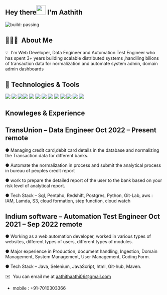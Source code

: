 ## Hey there<img src="https://raw.githubusercontent.com/MartinHeinz/MartinHeinz/master/wave.gif" width="30px"> I'm Aathith
![build: passing](https://img.shields.io/badge/build-passing-success)

## 👨🏻‍💻 &nbsp;About Me
💡 &nbsp;I'm  Web Developer, Data Engineer and Automation Test Engineer who has spent 3+ years building scalable distributed systems ,handiling bilions of transaction data for normalization and automate system admin, domain admin dashboards

## 🔧 Technologies & Tools
![](https://img.shields.io/badge/Code-Java-informational?style=flat&logo=java&logoColor=white&color=2bbc8a)
![](https://img.shields.io/badge/Code-Python-informational?style=flat&logo=python&logoColor=white&color=2bbc8a)
![](https://img.shields.io/badge/Code-JavaScript-informational?style=flat&logo=javascript&logoColor=white&color=2bbc8a)![](https://img.shields.io/badge/Code-Tailwind-informational?style=flat&logo=tailwindcss&logoColor=white&color=2bbc8a)
![](https://img.shields.io/badge/Tools-PostgreSQL-informational?style=flat&logo=postgresql&logoColor=white&color=2bbc8a)
![](https://img.shields.io/badge/Tools-MySQL-informational?style=flat&logo=mysql&logoColor=white&color=2bbc8a)
![](https://img.shields.io/badge/Tools-MongoDB-informational?style=flat&logo=mongodb&logoColor=white&color=2bbc8a)
![](https://img.shields.io/badge/Tools-Docker-informational?style=flat&logo=docker&logoColor=white&color=2bbc8a)
![](https://img.shields.io/badge/Tools-Kubernetes-informational?style=flat&logo=kubernetes&logoColor=white&color=2bbc8a)
![](https://img.shields.io/badge/Cloud-AWS-informational?style=flat&logo=amazonaws&logoColor=white&color=2bbc8a)
![](https://img.shields.io/badge/Editor-Eclipse-informational?style=flat&logo=eclipseide&logoColor=white&color=2bbc8a)
![](https://img.shields.io/badge/Editor-VSCode-informational?style=flat&logo=visualstudiocode&logoColor=white&color=2bbc8a)
![](https://img.shields.io/badge/Editor-PyCharm-informational?style=flat&logo=pycharm&logoColor=white&color=2bbc8a)

## Knowleges & Experience
  ## TransUnion – Data Engineer								      	Oct 2022 – Present                           remote
  ●	Managing credit card,debit card details in the database and normalizing the Transaction data for different banks.
  
  ●	Automate the normalization in process and submit the analytical process in bureau of peoples credit report
  
  ●	work to prepare the detailed report of the user to the bank based on your risk level of analytical report.
  
  ●	Tech Stack – Sql, Pentaho, Redshift, Postgres, Python, Git-Lab, aws : IAM, Lamda, S3, cloud formation, step function, cloud watch
  
  ## Indium software – Automation Test Engineer 			Oct 2021 – Sep 2022                          remote
  ●	Working as a web automation developer, worked in various types of websites, different types of users, different types of modules.
  
  ●	Major experience in Production, document handling, Ingestion, Domain Management, System Management, User Management, Coding Form.
  
  ●	Tech Stack – Java, Selenium, JavaScript, html, Git-hub, Maven.


✉️ &nbsp;You can email me at aathithaathi06@gmail.com
- mobile : +91-7010303366

<!---
aathithaathi/aathithaathi is a ✨ special ✨ repository because its `README.md` (this file) appears on your GitHub profile.
You can click the Preview link to take a look at your changes.
--->
